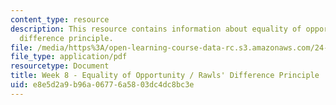 ```yaml
---
content_type: resource
description: This resource contains information about equality of opportunity/rawls'
  difference principle.
file: /media/https%3A/open-learning-course-data-rc.s3.amazonaws.com/24-04j-justice-spring-2012/e8e5d2a9b96a06776a5803dc4dc8bc3e_MIT24_04JS12_Week8.pdf
file_type: application/pdf
resourcetype: Document
title: Week 8 - Equality of Opportunity / Rawls' Difference Principle
uid: e8e5d2a9-b96a-0677-6a58-03dc4dc8bc3e
---
```

